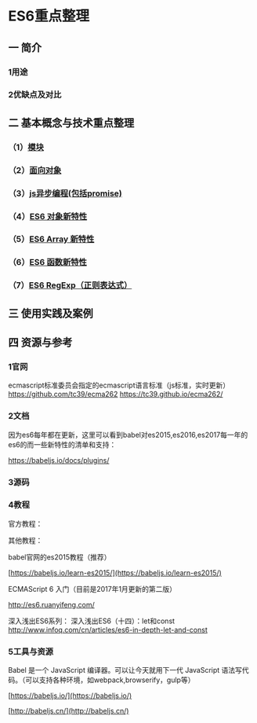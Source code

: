 # ES6重点整理

## 一 简介

### 1用途

### 2优缺点及对比

## 二 基本概念与技术重点整理

### （1）[模块](/qian-duan-ji-zhu-xue-xi-zong-jie-zheng-li/javascript/es6zhong-dian/mo-kuai.md)

### （2）[面向对象](qian-duan-ji-zhu-xue-xi-zong-jie-zheng-li/javascript/es6zhong-dian/mian-xiang-dui-xiang.md)

### （3）[js异步编程(包括promise)](/qian-duan-ji-zhu-xue-xi-zong-jie-zheng-li/javascript/es6zhong-dian/yi-bu-bian-cheng.md)

### （4）[ES6 对象新特性](/qian-duan-ji-zhu-xue-xi-zong-jie-zheng-li/javascript/es6zhong-dian/es6-dui-xiang-xin-te-xing.md)

### （5）[ES6 Array 新特性](/qian-duan-ji-zhu-xue-xi-zong-jie-zheng-li/javascript/es6zhong-dian/es6-array-xin-te-xing.md)

### （6）[ES6 函数新特性](/qian-duan-ji-zhu-xue-xi-zong-jie-zheng-li/javascript/es6zhong-dian/es6-han-shu-xin-te-xing.md)

### （7）[ES6 RegExp（正则表达式）](/qian-duan-ji-zhu-xue-xi-zong-jie-zheng-li/javascript/es6zhong-dian/es6-zheng-ze-biao-da-shi.md)


## 三 使用实践及案例

## 

## 四 资源与参考

### 1官网
ecmascript标准委员会指定的ecmascript语言标准（js标准，实时更新）
https://github.com/tc39/ecma262
https://tc39.github.io/ecma262/

### 2文档

因为es6每年都在更新，这里可以看到babel对es2015,es2016,es2017每一年的es6的而一些新特性的清单和支持：

https://babeljs.io/docs/plugins/

### 3源码

### 4教程

官方教程：

其他教程：

babel官网的es2015教程（推荐）

[https://babeljs.io/learn-es2015/](https://babeljs.io/learn-es2015/)

ECMAScript 6 入门（目前是2017年1月更新的第二版）
http://es6.ruanyifeng.com/

深入浅出ES6系列：
深入浅出ES6（十四）：let和const
http://www.infoq.com/cn/articles/es6-in-depth-let-and-const



### 5工具与资源

Babel 是一个 JavaScript 编译器。可以让今天就用下一代 JavaScript 语法写代码。（可以支持各种环境，如webpack,browserify，gulp等）

[https://babeljs.io/](https://babeljs.io/)

[http://babeljs.cn/](http://babeljs.cn/)

